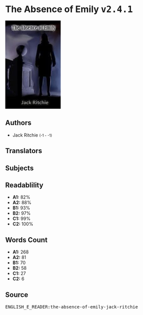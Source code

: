 # The Absence of Emily <kbd>v2.4.1</kbd>

![](./cover.medium.jpg "")

## Authors


 - Jack Ritchie <small>(-1 - -1)</small>

## Translators



## Subjects



## Readablility


 - **A1:** 82%
 - **A2:** 88%
 - **B1:** 93%
 - **B2:** 97%
 - **C1:** 99%
 - **C2:** 100%

## Words Count


 - **A1:** 268
 - **A2:** 81
 - **B1:** 70
 - **B2:** 58
 - **C1:** 27
 - **C2:** 6

## Source


<kbd>ENGLISH_E_READER:the-absence-of-emily-jack-ritchie</kbd>
